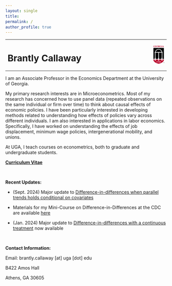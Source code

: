 ```yaml
---
layout: single
title: 
permalink: /
author_profile: true
---
```


<table style="width: 100%;">
  <tr>
	<td style="width: 90%; border-bottom:0px;"><h1>Brantly Callaway</h1></td>
	<td style="width: 10%; border-bottom:0px;"><img src="assets/images/uga-logo.png"/></td>
  </tr>
</table>

I am an Associate Professor in the Economics Department at the University of Georgia.

My primary research interests are in Microeconometrics.  Most of my research has concerned how to use panel data (repeated observations on the same individual or firm over time) to think about causal effects of economic policies.  I have been particularly interested in developing methods related to understanding how effects of policies vary across different individuals.  I am also interested in applications in labor economics.  Specifically, I have worked on understanding the effects of job displacement, minimum wage policies, intergenerational mobility, and unions.  

At UGA, I teach courses on econometrics, both to graduate and undergraduate students.

**<a href="files/Callaway-CV.pdf">Curriculum Vitae</a>**

<br>

**Recent Updates:**

* (Sept. 2024) Major update to [Difference-in-differences when parallel trends holds conditional on covariates](/files/DID-Covariates/Caetano_Callaway_2024.pdf)

* Materials for my Mini-Course on Difference-in-Differences at the CDC are available [here](https://bcallaway11.github.io/CDC/)

* (Jan. 2024) Major update to [Difference-in-differences with a continuous treatment](https://arxiv.org/abs/2107.02637) now available


<br>

**Contact Information:**

Email: brantly.callaway [at] uga [dot] edu

B422 Amos Hall

Athens, GA 30605

